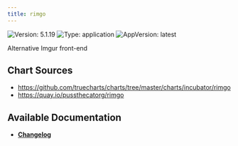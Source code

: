 ```yaml
---
title: rimgo
---
```


![Version: 5.1.19](https://img.shields.io/badge/Version-5.1.19-informational?style=flat-square) ![Type: application](https://img.shields.io/badge/Type-application-informational?style=flat-square) ![AppVersion: latest](https://img.shields.io/badge/AppVersion-latest-informational?style=flat-square)

Alternative Imgur front-end

## Chart Sources

- https://github.com/truecharts/charts/tree/master/charts/incubator/rimgo
- https://quay.io/pussthecatorg/rimgo

## Available Documentation

- [**Changelog**](./CHANGELOG.md)
